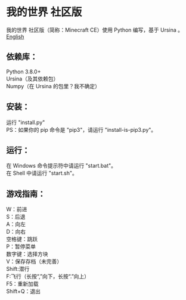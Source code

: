 # 我的世界 社区版
我的世界 社区版（简称：Minecraft CE）使用 Python 编写，基于 Ursina 。<br>
<a href="README.md">English</a>
## 依赖库：
Python 3.8.0+<br>
Ursina（及其依赖包）<br>
Numpy（在 Ursina 的包里？我不确定）
## 安装：
运行 "install.py"<br>
PS：如果你的 pip 命令是 "pip3"，请运行 "install-is-pip3.py"。
## 运行：
在 Windows 命令提示符中请运行 "start.bat"。<br>
在 Shell 中请运行 "start.sh"。
## 游戏指南：
W：前进<br>
S：后退<br>
A：向左<br>
D：向右<br>
空格键：跳跃<br>
P：暂停菜单<br>
数字键：选择方块<br>
V：保存存档（未完善）<br>
Shift:潜行<br>
F:飞行（长按“,”向下，长按“.”向上）<br>
F5：重新加载<br>
Shift+Q：退出
